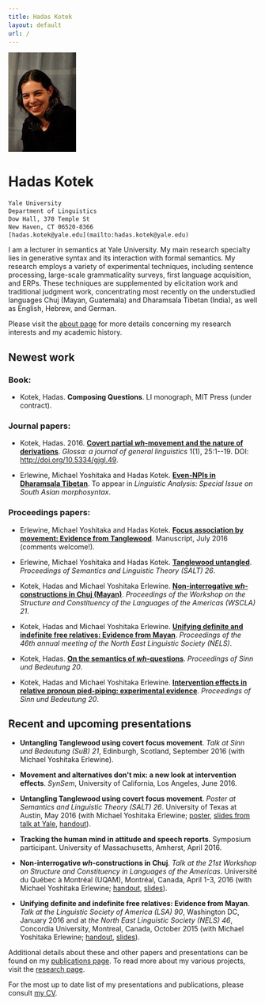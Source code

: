 ```yaml
---
title: Hadas Kotek
layout: default
url: /
---
```


<img src='headshot.jpg' class='headshot'/>

<audio preload id="audio" oncanplay="document.getElementById('playbutton').style.display = 'inline-block';">
	<source src="hadaskotek.ogg" type="audio/ogg"/>
	<source src="hadaskotek.mp3" type="audio/mp3"/>
</audio>

Hadas Kotek <span id="playbutton" onclick="document.getElementById('audio').play()"/>
===========

	Yale University 
	Department of Linguistics
	Dow Hall, 370 Temple St
	New Haven, CT 06520-8366
	[hadas.kotek@yale.edu](mailto:hadas.kotek@yale.edu)
	
I am a lecturer in semantics at Yale University. My main research specialty lies in generative syntax and its interaction with formal semantics. My research employs a variety of experimental techniques, including sentence processing, large-scale grammaticality surveys, first language acquisition, and ERPs. These techniques are supplemented by  elicitation work and traditional judgment work, concentrating most recently on the understudied languages Chuj (Mayan, Guatemala) and Dharamsala Tibetan (India), as well as English, Hebrew, and German.

Please visit the [about page](/about) for more details concerning my research interests and my academic history.


Newest work
-----------

### Book: ###

* Kotek, Hadas. **Composing Questions**. LI monograph, MIT Press (under contract).


### Journal papers: ###

* Kotek, Hadas. 2016. [**Covert partial *wh*-movement and the nature of derivations**](http://ling.auf.net/lingbuzz/002541/current.pdf?_s=TVHKDbQKt4hwC4kt). *Glossa: a journal of general linguistics* 1(1), 25:1--19. DOI: http://doi.org/10.5334/gjgl.49. 

* Erlewine, Michael Yoshitaka and Hadas Kotek. [**Even-NPIs in Dharamsala Tibetan**](erlewine-kotek-tibetan.pdf). To appear in *Linguistic Analysis: Special Issue on South Asian morphosyntax*.


### Proceedings papers: ###

* Erlewine, Michael Yoshitaka and Hadas Kotek. [**Focus association by movement: Evidence from Tanglewood**](http://lingbuzz.auf.net/lingbuzz/003068). Manuscript, July 2016 (comments welcome!).

* Erlewine, Michael Yoshitaka and Hadas Kotek. [**Tanglewood untangled**](salt26.pdf). *Proceedings of Semantics and Linguistic Theory (SALT) 26*.

* Kotek, Hadas and Michael Yoshitaka Erlewine. [**Non-interrogative *wh*-constructions in Chuj (Mayan)**](wscla2016.pdf). *Proceedings of the Workshop on the Structure and Constituency of the Languages of the Americas (WSCLA) 21*.

* Kotek, Hadas and Michael Yoshitaka Erlewine. [**Unifying definite and indefinite free relatives: Evidence from Mayan**](nels46.pdf). *Proceedings of the 46th annual meeting of the North East Linguistic Society (NELS)*.

* Kotek, Hadas. [**On the semantics of *wh*-questions**](SuB-wh-paper.pdf). *Proceedings of Sinn und Bedeutung 20*.

* Kotek, Hadas and Michael Yoshitaka Erlewine. [**Intervention effects in relative pronoun pied-piping: experimental evidence**](kotek-erlewine-sub20.pdf). *Proceedings of Sinn und Bedeutung 20*.


Recent and upcoming presentations
---------------------------------


* **Untangling Tanglewood using covert focus movement**. *Talk at Sinn und Bedeutung (SuB) 21*, Edinburgh, Scotland, September 2016 (with Michael Yoshitaka Erlewine).

* **Movement and alternatives don't mix: a new look at intervention effects**. *SynSem*, University of California, Los Angeles, June 2016.

* **Untangling Tanglewood using covert focus movement**. *Poster at Semantics and Linguistic Theory (SALT) 26*. University of Texas at Austin, May 2016 (with Michael Yoshitaka Erlewine; [poster](salt2016-poster.pdf), [slides from talk at Yale](Yale2016-Tanglewood-slides.pdf), [handout](Yale2016-Tanglewood-handout.pdf)).

* **Tracking the human mind in attitude and speech reports**. Symposium participant. University of Massachusetts, Amherst, April 2016.

* **Non-interrogative *wh*-constructions in Chuj**. *Talk at the 21st Workshop on Structure and Constituency in Languages of the Americas*. Université du Québec à Montréal (UQAM), Montréal, Canada, April 1-3, 2016 (with Michael Yoshitaka Erlewine; [handout](wscla-handout.pdf), [slides](wscla-slides.pdf)).

* **Unifying definite and indefinite free relatives: Evidence from Mayan**. *Talk at the Linguistic Society of America (LSA) 90*, Washington DC, January 2016 and at *the North East Linguistic Society (NELS) 46*, Concordia University, Montreal, Canada, October 2015 (with Michael Yoshitaka Erlewine; [handout](LSA90-handout.pdf), [slides](LSA90-slides.pdf)). 


Additional details about these and other papers and presentations can be found on my [publications page](/publications). To read more about my various projects, visit the [research page](/research).
 
For the most up to date list of my presentations and publications, please consult [my CV](KotekCV.pdf).
